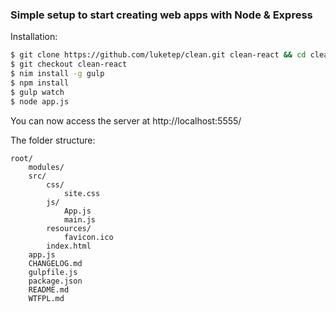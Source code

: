 ### Simple setup to start creating web apps with Node & Express

Installation:
```sh
$ git clone https://github.com/luketep/clean.git clean-react && cd clean-react
$ git checkout clean-react
$ nim install -g gulp
$ npm install
$ gulp watch
$ node app.js
```

You can now access the server at http://localhost:5555/

The folder structure:

    root/
        modules/
        src/
            css/
                site.css
            js/
                App.js
                main.js
            resources/
                favicon.ico
            index.html
        app.js
        CHANGELOG.md
        gulpfile.js
        package.json
        README.md
        WTFPL.md